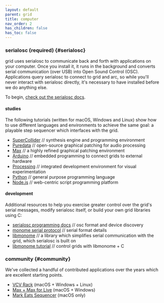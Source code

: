 ```yaml
---
layout: default
parent: grid
title: computer
nav_order: 2
has_children: false
has_toc: false
---
```


### serialosc (required) {#serialosc}

grid uses serialosc to communicate back and forth with applications on your computer. Once you install it, it runs in the background and converts serial communication (over USB) into Open Sound Control (OSC). Applications query serialosc to connect to grid and arc, so while you'll never interact with serialosc directly, it's necessary to have installed before we do anything else.

To begin, [check out the serialosc docs](/docs/serialosc/setup).

#### studies

The following tutorials (written for macOS, Windows and Linux) show how to use different languages and environments to achieve the same goal: a playable step sequencer which interfaces with the grid.

- [SuperCollider](/docs/grid/studies/sc) // synthesis engine and programming environment
- [Puredata](/docs/grid/studies/pd) // open-source graphical patching for audio processing
- [Max](/docs/grid/studies/max) // a highly refined graphical patching environment
- [Arduino](/docs/grid/studies/arduino) // embedded programming to connect grids to external hardware
- [Processing](/docs/grid/studies/processing) // integrated development environment for visual experimentation
- [Python](/docs/grid/studies/python) // general purpose programming language
- [Node.js](/docs/grid/studies/nodejs) // web-centric script programming platform

#### development

Additional resources to help you exercise greater control over the grid's serial messages, modify serialosc itself, or build your own grid libraries using C:

- [serialosc programming docs](/docs/serialosc/osc) // osc format and device discovery
- [monome serial protocol](/docs/serialosc/serial.txt) // serial format details
- [libmonome](https://github.com/monome/libmonome) // a library which simplifies serial communication with the grid, which serialosc is built on
- [libmonome tutorial](/docs/libmonome/tutorial) // control grids with libmonome + C

### community {#community}

We've collected a handful of contributed applications over the years which are excellent starting points.

- [VCV Rack](/docs/grid/computer/vcv-rack) (macOS + Windows + Linux)
- [Max + Max for Live](/docs/grid/computer/max) (macOS + Windows)
- [Mark Eats Sequencer](/docs/grid/computer/mark-eats) (macOS only)